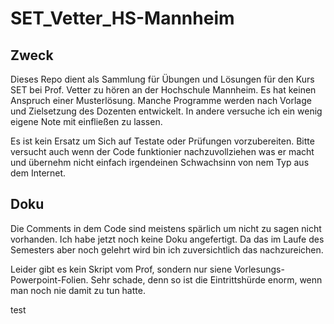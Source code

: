 # SET_Vetter_HS-Mannheim

## Zweck
Dieses Repo dient als Sammlung für Übungen und Lösungen für den Kurs SET bei Prof. Vetter zu hören an der Hochschule Mannheim.
Es hat keinen Anspruch einer Musterlösung. Manche Programme werden nach Vorlage und Zielsetzung des Dozenten entwickelt. In andere versuche ich ein wenig eigene Note mit einfließen zu lassen.

Es ist kein Ersatz um Sich auf Testate oder Prüfungen vorzubereiten. Bitte versucht auch wenn der Code funktionier nachzuvollziehen was er macht und übernehm nicht einfach irgendeinen Schwachsinn von nem Typ aus dem Internet.

## Doku
Die Comments in dem Code sind meistens spärlich um nicht zu sagen nicht vorhanden. Ich habe jetzt noch keine Doku angefertigt. Da das im Laufe des Semesters aber noch gelehrt wird bin ich zuversichtlich das nachzureichen.

Leider gibt es kein Skript vom Prof, sondern nur siene Vorlesungs-Powerpoint-Folien. Sehr schade, denn so ist die Eintrittshürde enorm, wenn man noch nie damit zu tun hatte.


test